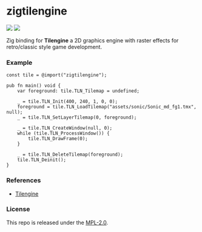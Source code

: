 # zigtilengine

[![](https://img.shields.io/github/v/tag/thechampagne/zigtilengine?label=version)](https://github.com/thechampagne/zigtilengine/releases/latest) [![](https://img.shields.io/github/license/thechampagne/zigtilengine)](https://github.com/thechampagne/zigtilengine/blob/main/LICENSE)

Zig binding for **Tilengine** a 2D graphics engine with raster effects for retro/classic style game development.

### Example
```zig
const tile = @import("zigtilengine");

pub fn main() void {
    var foreground: tile.TLN_Tilemap = undefined;

    _ = tile.TLN_Init(400, 240, 1, 0, 0);
    foreground = tile.TLN_LoadTilemap("assets/sonic/Sonic_md_fg1.tmx", null);
    _ = tile.TLN_SetLayerTilemap(0, foreground);

    _ = tile.TLN_CreateWindow(null, 0);
    while (tile.TLN_ProcessWindow()) {
        tile.TLN_DrawFrame(0);
    }

    _ = tile.TLN_DeleteTilemap(foreground);
    tile.TLN_Deinit();
}
```

### References
 - [Tilengine](https://github.com/megamarc/Tilengine)

### License

This repo is released under the [MPL-2.0](https://github.com/thechampagne/zigtilengine/blob/main/LICENSE).
